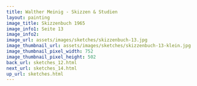 ```yaml
---
title: Walther Meinig - Skizzen & Studien
layout: painting
image_title: Skizzenbuch 1965
image_info1: Seite 13
image_info2: 
image_url: assets/images/sketches/skizzenbuch-13.jpg
image_thumbnail_url: assets/images/sketches/skizzenbuch-13-klein.jpg
image_thumbnail_pixel_width: 752
image_thumbnail_pixel_height: 502
back_url: sketches_12.html
next_url: sketches_14.html
up_url: sketches.html
---
```


